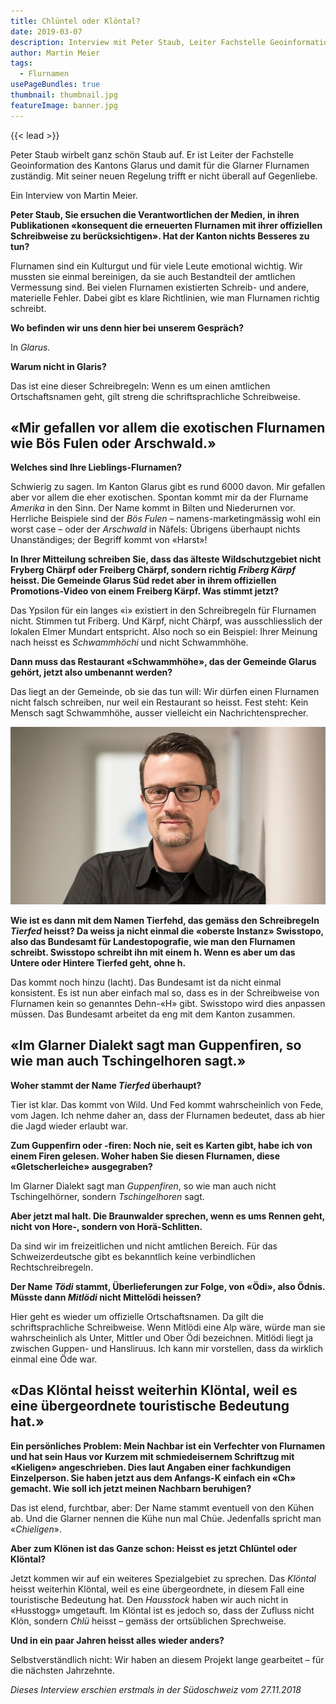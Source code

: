 ```yaml
---
title: Chlüntel oder Klöntal?
date: 2019-03-07
description: Interview mit Peter Staub, Leiter Fachstelle Geoinformation des Kantons Glarus
author: Martin Meier
tags:
  - Flurnamen
usePageBundles: true
thumbnail: thumbnail.jpg
featureImage: banner.jpg
---
```


{{< lead >}}

Peter Staub wirbelt ganz schön Staub auf. Er ist Leiter der Fachstelle
Geoinformation des Kantons Glarus und damit für die Glarner Flurnamen
zuständig. Mit seiner neuen Regelung trifft er nicht überall auf Gegenliebe.

Ein Interview von Martin Meier.

**Peter Staub, Sie ersuchen die Verantwortlichen der Medien, in ihren
Publikationen «konsequent die erneuerten Flurnamen mit ihrer offiziellen
Schreibweise zu berücksichtigen». Hat der Kanton nichts Besseres zu tun?**

Flurnamen sind ein Kulturgut und für viele Leute emotional wichtig. Wir mussten
sie einmal bereinigen, da sie auch Bestandteil der amtlichen Vermessung sind.
Bei vielen Flurnamen existierten Schreib- und andere, materielle Fehler. Dabei
gibt es klare Richtlinien, wie man Flurnamen richtig schreibt.

**Wo befinden wir uns denn hier bei unserem Gespräch?**

In *Glarus*.

**Warum nicht in Glaris?**

Das ist eine dieser Schreibregeln: Wenn es um einen amtlichen Ortschaftsnamen
geht, gilt streng die schriftsprachliche Schreibweise.

## «Mir gefallen vor allem die exotischen Flurnamen wie Bös Fulen oder Arschwald.»

**Welches sind Ihre Lieblings-Flurnamen?**

Schwierig zu sagen. Im Kanton Glarus gibt es rund 6000 davon. Mir gefallen aber
vor allem die eher exotischen. Spontan kommt mir da der Flurname *Amerika* in
den Sinn. Der Name kommt in Bilten und Niederurnen vor. Herrliche Beispiele
sind der *Bös Fulen* – namens-marketingmässig wohl ein worst case – oder der
*Arschwald* in Näfels: Übrigens überhaupt nichts Unanständiges; der Begriff
kommt von «Harst»!

**In Ihrer Mitteilung schreiben Sie, dass das älteste Wildschutzgebiet nicht
Fryberg Chärpf oder Freiberg Chärpf, sondern richtig *Friberg Kärpf* heisst.
Die Gemeinde Glarus Süd redet aber in ihrem offiziellen Promotions-Video von
einem Freiberg Kärpf. Was stimmt jetzt?**

Das Ypsilon für ein langes «i» existiert in den Schreibregeln für Flurnamen
nicht. Stimmen tut Friberg. Und Kärpf, nicht Chärpf, was ausschliesslich der
lokalen Elmer Mundart entspricht.  Also noch so ein Beispiel: Ihrer Meinung
nach heisst es *Schwammhöchi* und nicht Schwammhöhe. 

**Dann muss das Restaurant «Schwammhöhe», das der Gemeinde Glarus gehört, jetzt
also umbenannt werden?**

Das liegt an der Gemeinde, ob sie das tun will: Wir dürfen einen Flurnamen
nicht falsch schreiben, nur weil ein Restaurant so heisst. Fest steht: Kein
Mensch sagt Schwammhöhe, ausser vielleicht ein Nachrichtensprecher.


![Mister Flurnamen: Peter Staub hat die rund 6000 Glarner Flurnamen auf die richtige Schreibweise überprüft. Bild: Sasi Subramaniam](3582542.jpg)

**Wie ist es dann mit dem Namen Tierfehd, das gemäss den Schreibregeln
*Tierfed* heisst? Da weiss ja nicht einmal die «oberste Instanz» Swisstopo,
also das Bundesamt für Landestopografie, wie man den Flurnamen schreibt.
Swisstopo schreibt ihn mit einem h. Wenn es aber um das Untere oder Hintere
Tierfed geht, ohne h.**

Das kommt noch hinzu (lacht). Das Bundesamt ist da nicht einmal konsistent. Es
ist nun aber einfach mal so, dass es in der Schreibweise von Flurnamen kein so
genanntes Dehn-«H» gibt. Swisstopo wird dies anpassen müssen. Das Bundesamt
arbeitet da eng mit dem Kanton zusammen.

## «Im Glarner Dialekt sagt man Guppenfiren, so wie man auch Tschingelhoren sagt.»

**Woher stammt der Name *Tierfed* überhaupt?**

Tier ist klar. Das kommt von Wild. Und Fed kommt wahrscheinlich von Fede, vom
Jagen. Ich nehme daher an, dass der Flurnamen bedeutet, dass ab hier die Jagd
wieder erlaubt war.

**Zum Guppenfirn oder -firen: Noch nie, seit es Karten gibt, habe ich von einem
Firen gelesen. Woher haben Sie diesen Flurnamen, diese «Gletscherleiche»
ausgegraben?**

Im Glarner Dialekt sagt man *Guppenfiren*, so wie man auch nicht
Tschingelhörner, sondern *Tschingelhoren* sagt.

**Aber jetzt mal halt. Die Braunwalder sprechen, wenn es ums Rennen geht, nicht
von Hore-, sondern von Horä-Schlitten.**

Da sind wir im freizeitlichen und nicht amtlichen Bereich. Für das
Schweizerdeutsche gibt es bekanntlich keine verbindlichen Rechtschreibregeln.

**Der Name *Tödi* stammt, Überlieferungen zur Folge, von «Ödi», also Ödnis.
Müsste dann *Mitlödi* nicht Mittelödi heissen?**

Hier geht es wieder um offizielle Ortschaftsnamen. Da gilt die
schriftsprachliche Schreibweise. Wenn Mitlödi eine Alp wäre, würde man sie
wahrscheinlich als Unter, Mittler und Ober Ödi bezeichnen. Mitlödi liegt ja
zwischen Guppen- und Hansliruus. Ich kann mir vorstellen, dass da wirklich
einmal eine Öde war.

## «Das Klöntal heisst weiterhin Klöntal, weil es eine übergeordnete touristische Bedeutung hat.»

**Ein persönliches Problem: Mein Nachbar ist ein Verfechter von Flurnamen und
hat sein Haus vor Kurzem mit schmiedeisernem Schriftzug mit «Kieligen»
angeschrieben. Dies laut Angaben einer fachkundigen Einzelperson. Sie haben
jetzt aus dem Anfangs-K einfach ein «Ch» gemacht. Wie soll ich jetzt meinen
Nachbarn beruhigen?**

Das ist elend, furchtbar, aber: Der Name stammt eventuell von den Kühen ab. Und
die Glarner nennen die Kühe nun mal Chüe. Jedenfalls spricht man «*Chieligen*».

**Aber zum Klönen ist das Ganze schon: Heisst es jetzt Chlüntel oder Klöntal?**

Jetzt kommen wir auf ein weiteres Spezialgebiet zu sprechen. Das *Klöntal*
heisst weiterhin Klöntal, weil es eine übergeordnete, in diesem Fall eine
touristische Bedeutung hat. Den *Hausstock* haben wir auch nicht in «Husstogg»
umgetauft. Im Klöntal ist es jedoch so, dass der Zufluss nicht Klön, sondern
*Chlü* heisst – gemäss der ortsüblichen Sprechweise.

**Und in ein paar Jahren heisst alles wieder anders?**

Selbstverständlich nicht: Wir haben an diesem Projekt lange gearbeitet – für
die nächsten Jahrzehnte.

*Dieses Interview erschien erstmals in der Südoschweiz vom 27.11.2018*
